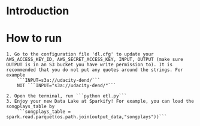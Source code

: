 # Introduction

# How to run
    1. Go to the configuration file 'dl.cfg' to update your AWS_ACCESS_KEY_ID, AWS_SECRET_ACCESS_KEY, INPUT, OUTPUT (make sure OUTPUT is in an S3 bucket you have write permission to). It is recommended that you do not put any quotes around the strings. For example
        ```INPUT=s3a://udacity-dend/``` 
        NOT ```INPUT="s3a://udacity-dend/"```
        
    2. Open the terminal, run ```python etl.py```
    3. Enjoy your new Data Lake at Sparkify! For example, you can load the songplays_table by
        ```songplays_table = spark.read.parquet(os.path.join(output_data,"songplays"))```